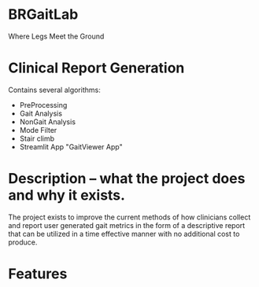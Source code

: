 # BRGaitLab
Where Legs Meet the Ground

# Clinical Report Generation 
Contains several algorithms:
- PreProcessing
- Gait Analysis
- NonGait Analysis
- Mode Filter
- Stair climb
- Streamlit App "GaitViewer App"

# Description – what the project does and why it exists.
The project exists to improve the current methods of how clinicians collect and report user generated gait metrics in the form of a descriptive report that can be utilized in a time effective manner with no additional cost to produce. 

# Features 
